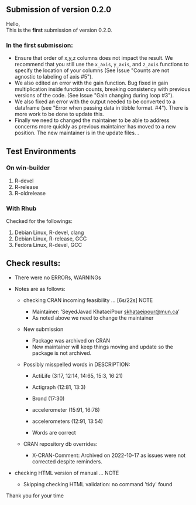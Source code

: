 ## Submission of version 0.2.0

Hello,  
This is the **first** submission of version 0.2.0.

### In the first submission:

* Ensure that order of x,y,z columns does not impact the result. We recommend that you still use the `x_axis`, `y_axis`, and `z_axis` functions to specify the location of your columns (See Issue "Counts are not agnostic to labeling of axis #5"). 
* We also edited an error with the gain function. Bug fixed in gain multiplication inside function counts, breaking consistency with previous versions of the code. (See Issue "Gain changing during loop #3"). 
* We also fixed an error with the output needed to be converted to a dataframe (see "Error when passing data in tibble format. #4"). There is more work to be done to update this. 
* Finally we need to changed the maintainer to be able to address concerns more quickly as previous maintainer has moved to a new position. The new maintainer is in the update files. . 

## Test Environments

### On win-builder

1. R-devel
2. R-release
3. R-oldrelease

### With Rhub
Checked for the followings:
  
1. Debian Linux, R-devel, clang
2. Debian Linux, R-release, GCC
3. Fedora Linux, R-devel, GCC


## Check results:
- There were no ERRORs, WARNINGs
- Notes are as follows: 
    -  checking CRAN incoming feasibility ... [6s/22s] NOTE
        - Maintainer: ‘SeyedJavad KhataeiPour <skhataeipour@mun.ca>’
        - As noted above we need to change the maintainer

    - New submission
        - Package was archived on CRAN
        - New maintainer will keep things moving and update so the package is not archived. 
        
    - Possibly misspelled words in DESCRIPTION:
        - ActiLife (3:17, 12:14, 14:65, 15:3, 16:21)
        - Actigraph (12:81, 13:3)
        - Brond (17:30)
        - accelerometer (15:91, 16:78)
        - accelerometers (12:91, 13:54)
        
        - Words are correct

    - CRAN repository db overrides:
        - X-CRAN-Comment: Archived on 2022-10-17 as issues were not corrected
    despite reminders.

- checking HTML version of manual ... NOTE
    - Skipping checking HTML validation: no command 'tidy' found

 
  
Thank you for your time
